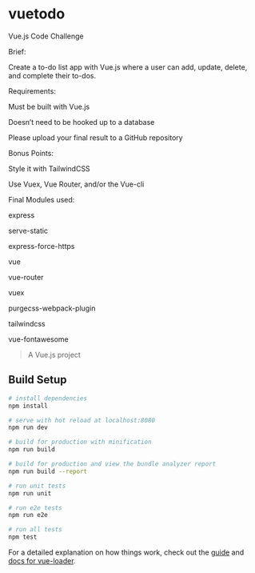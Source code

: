 # vuetodo

Vue.js Code Challenge

Brief:

Create a to-do list app with Vue.js where a user can add, update, delete, and complete their to-dos.

Requirements:

Must be built with Vue.js

Doesn’t need to be hooked up to a database

Please upload your final result to a GitHub repository

Bonus Points:

Style it with TailwindCSS

Use Vuex, Vue Router, and/or the Vue-cli

Final Modules used:

express

serve-static

express-force-https

vue

vue-router

vuex

purgecss-webpack-plugin

tailwindcss

vue-fontawesome

> A Vue.js project

## Build Setup

``` bash
# install dependencies
npm install

# serve with hot reload at localhost:8080
npm run dev

# build for production with minification
npm run build

# build for production and view the bundle analyzer report
npm run build --report

# run unit tests
npm run unit

# run e2e tests
npm run e2e

# run all tests
npm test
```

For a detailed explanation on how things work, check out the [guide](http://vuejs-templates.github.io/webpack/) and [docs for vue-loader](http://vuejs.github.io/vue-loader).
